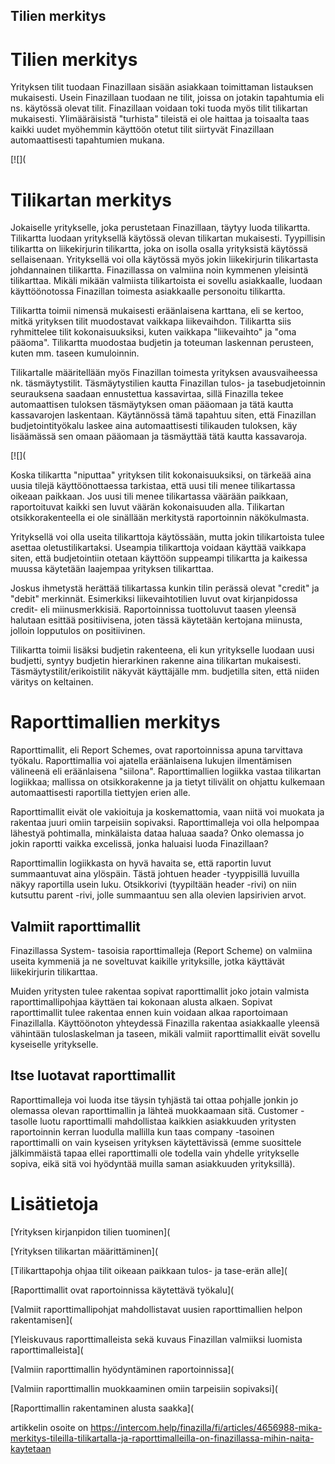 ## Tilien merkitys

# **Tilien merkitys**

Yrityksen tilit tuodaan Finazillaan sisään asiakkaan toimittaman listauksen mukaisesti. Usein Finazillaan tuodaan ne tilit, joissa on jotakin tapahtumia eli ns. käytössä olevat tilit. Finazillaan voidaan toki tuoda myös tilit tilikartan mukaisesti. Ylimääräisistä "turhista" tileistä ei ole haittaa ja toisaalta taas kaikki uudet myöhemmin käyttöön otetut tilit siirtyvät Finazillaan automaattisesti tapahtumien mukana.

[![](

# **Tilikartan merkitys**

Jokaiselle yritykselle, joka perustetaan Finazillaan, täytyy luoda tilikartta. Tilikartta luodaan yrityksellä käytössä olevan tilikartan mukaisesti. Tyypillisin tilikartta on liikekirjurin tilikartta, joka on isolla osalla yrityksistä käytössä sellaisenaan. Yrityksellä voi olla käytössä myös jokin liikekirjurin tilikartasta johdannainen tilikartta. Finazillassa on valmiina noin kymmenen yleisintä tilikarttaa. Mikäli mikään valmiista tilikartoista ei sovellu asiakkaalle, luodaan käyttöönotossa Finazillan toimesta asiakkaalle personoitu tilikartta.

Tilikartta toimii nimensä mukaisesti eräänlaisena karttana, eli se kertoo, mitkä yrityksen tilit muodostavat vaikkapa liikevaihdon. Tilikartta siis ryhmittelee tilit kokonaisuuksiksi, kuten vaikkapa "liikevaihto" ja "oma pääoma". Tilikartta muodostaa budjetin ja toteuman laskennan perusteen, kuten mm. taseen kumuloinnin.

Tilikartalle määritellään myös Finazillan toimesta yrityksen avausvaiheessa nk. täsmäytystilit. Täsmäytystilien kautta Finazillan tulos- ja tasebudjetoinnin seurauksena saadaan ennustettua kassavirtaa, sillä Finazilla tekee automaattisen tuloksen täsmäytyksen oman pääomaan ja tätä kautta kassavarojen laskentaan. Käytännössä tämä tapahtuu siten, että Finazillan budjetointityökalu laskee aina automaattisesti tilikauden tuloksen, käy lisäämässä sen omaan pääomaan ja täsmäyttää tätä kautta kassavaroja.

[![](

Koska tilikartta "niputtaa" yrityksen tilit kokonaisuuksiksi, on tärkeää aina uusia tilejä käyttöönottaessa tarkistaa, että uusi tili menee tilikartassa oikeaan paikkaan. Jos uusi tili menee tilikartassa väärään paikkaan, raportoituvat kaikki sen luvut väärän kokonaisuuden alla. Tilikartan otsikkorakenteella ei ole sinällään merkitystä raportoinnin näkökulmasta.

Yrityksellä voi olla useita tilikarttoja käytössään, mutta jokin tilikartoista tulee asettaa oletustilikartaksi. Useampia tilikarttoja voidaan käyttää vaikkapa siten, että budjetointiin otetaan käyttöön suppeampi tilikartta ja kaikessa muussa käytetään laajempaa yrityksen tilikarttaa.

Joskus ihmetystä herättää tilikartassa kunkin tilin perässä olevat "credit" ja "debit" merkinnät. Esimerkiksi liikevaihtotilien luvut ovat kirjanpidossa credit- eli miinusmerkkisiä. Raportoinnissa tuottoluvut taasen yleensä halutaan esittää positiivisena, joten tässä käytetään kertojana miinusta, jolloin lopputulos on positiivinen.

Tilikartta toimii lisäksi budjetin rakenteena, eli kun yritykselle luodaan uusi budjetti, syntyy budjetin hierarkinen rakenne aina tilikartan mukaisesti. Täsmäytystilit/erikoistilit näkyvät käyttäjälle mm. budjetilla siten, että niiden väritys on keltainen.

# **Raporttimallien merkitys**

Raporttimallit, eli Report Schemes, ovat raportoinnissa apuna tarvittava työkalu. Raporttimallia voi ajatella eräänlaisena lukujen ilmentämisen välineenä eli eräänlaisena "siilona". Raporttimallien logiikka vastaa tilikartan logiikkaa; mallissa on otsikkorakenne ja ja tietyt tilivälit on ohjattu kulkemaan automaattisesti raportilla tiettyjen erien alle.

Raporttimallit eivät ole vakioituja ja koskemattomia, vaan niitä voi muokata ja rakentaa juuri omiin tarpeisiin sopivaksi. Raporttimalleja voi olla helpompaa lähestyä pohtimalla, minkälaista dataa haluaa saada? Onko olemassa jo jokin raportti vaikka excelissä, jonka haluaisi luoda Finazillaan?

Raporttimallin logiikkasta on hyvä havaita se, että raportin luvut summaantuvat aina ylöspäin. Tästä johtuen header -tyyppisillä luvuilla näkyy raportilla usein luku. Otsikkorivi (tyypiltään header -rivi) on niin kutsuttu parent -rivi, jolle summaantuu sen alla olevien lapsirivien arvot.

## **Valmiit raporttimallit**

Finazillassa System- tasoisia raporttimalleja (Report Scheme) on valmiina useita kymmeniä ja ne soveltuvat kaikille yrityksille, jotka käyttävät liikekirjurin tilikarttaa.

Muiden yritysten tulee rakentaa sopivat raporttimallit joko jotain valmista raporttimallipohjaa käyttäen tai kokonaan alusta alkaen. Sopivat raporttimallit tulee rakentaa ennen kuin voidaan alkaa raportoimaan Finazillalla. Käyttöönoton yhteydessä Finazilla rakentaa asiakkaalle yleensä vähintään tuloslaskelman ja taseen, mikäli valmiit raporttimallit eivät sovellu kyseiselle yritykselle.

## **Itse luotavat raporttimallit**

Raporttimalleja voi luoda itse täysin tyhjästä tai ottaa pohjalle jonkin jo olemassa olevan raporttimallin ja lähteä muokkaamaan sitä. Customer -tasolle luotu raporttimalli mahdollistaa kaikkien asiakkuuden yritysten raportoinnin kerran luodulla mallilla kun taas company -tasoinen raporttimalli on vain kyseisen yrityksen käytettävissä (emme suosittele jälkimmäistä tapaa ellei raporttimalli ole todella vain yhdelle yritykselle sopiva, eikä sitä voi hyödyntää muilla saman asiakkuuden yrityksillä).

# Lisätietoja

[Yrityksen kirjanpidon tilien tuominen](

[Yrityksen tilikartan määrittäminen](

[Tilikarttapohja ohjaa tilit oikeaan paikkaan tulos- ja tase-erän alle](

[Raporttimallit ovat raportoinnissa käytettävä työkalu](

[Valmiit raporttimallipohjat mahdollistavat uusien raporttimallien helpon rakentamisen](

[Yleiskuvaus raporttimalleista sekä kuvaus Finazillan valmiiksi luomista raporttimalleista](

[Valmiin raporttimallin hyödyntäminen raportoinnissa](

[Valmiin raporttimallin muokkaaminen omiin tarpeisiin sopivaksi](

[Raporttimallin rakentaminen alusta saakka](



artikkelin osoite on https://intercom.help/finazilla/fi/articles/4656988-mika-merkitys-tileilla-tilikartalla-ja-raporttimalleilla-on-finazillassa-mihin-naita-kaytetaan


